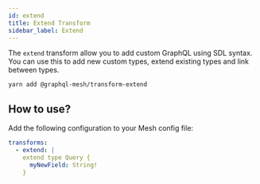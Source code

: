 ```yaml
---
id: extend
title: Extend Transform
sidebar_label: Extend
---
```


The `extend` transform allow you to add custom GraphQL using SDL syntax. You can use this to add new custom types, extend existing types and link between types. 

```
yarn add @graphql-mesh/transform-extend
```

## How to use?

Add the following configuration to your Mesh config file:

```yml
transforms:
  - extend: | 
    extend type Query {
      myNewField: String!
    }
```
